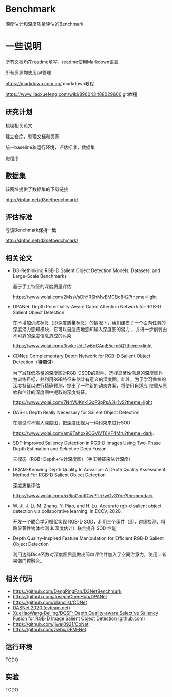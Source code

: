 # Benchmark
深度估计和深度质量评估的Benchmark

# 一些说明
所有文档均在readme填写，readme使用Markdown语言

所有资源均使用git管理

https://markdown.com.cn/  markdown教程

https://www.liaoxuefeng.com/wiki/896043488029600 git教程

## 研究计划
梳理相关论文

建立仓库，整理文档和资源

统一baseline和运行环境，评估标准，数据集

跑程序

## 数据集
该网址提供了数据集的下载链接

http://dpfan.net/d3netbenchmark/
## 评估标准
与该Benchmark保持一致

http://dpfan.net/d3netbenchmark/
## 相关论文
- D3-Rethinking RGB-D Salient Object Detection:Models, Datasets, and Large-Scale Benchmarks

  基于手工特征的深度质量评估

  https://www.wolai.com/2MssVsDhYRShMwEMCBq842?theme=light

- DPANet: Depth Potentiality-Aware Gated Attention Network for RGB-D Salient Object Detection

  在不增加训练标签（即深度质量标签）的情况下，我们建模了一个面向任务的深度潜力感知模块，它可以自适应地感知输入深度图的潜力 ，并进一步削弱由不可靠的深度信息造成的污染

  https://www.wolai.com/3nvkcUdL1w6oCAmE5crn5Q?theme=light

- CDNet: Complementary Depth Network for RGB-D Salient Object Detection（**待商讨**）

  为了减轻低质量的深度图对RGB-DSOD的影响，选择显著性信息的深度图作为训练目标，并利用RGB特征来估计有意义的深度图。此外，为了学习鲁棒的深度特征以进行精确预测，提出了一种新的动态方案，将使用自适应   权重从原始和估计的深度图中提取的深度特征。

  https://www.wolai.com/7N4VUKnk1GcP3pPsA3H1vS?theme=light

- DAS-Is Depth Really Necessary for Salient Object Detection

  在测试时不输入深度图，把深度图视为一种约束来进行SOD
  
  https://www.wolai.com/am9Tahbx9CGViVT6KF4Mru?theme=dark.
  
- SDF-Improved Saliency Detection in RGB-D Images Using Two-Phase Depth Estimation and Selective Deep Fusion

  三模态（RGB+Depth+估计深度图）（手工特征来估计深度）
  
- DQAM-Knowing Depth Quality In Advance: A Depth Quality Assessment Method For RGB-D Salient Object Detection

  深度质量评估
  
  https://www.wolai.com/5x6joGnnKCwPTh7wGv3Yqe?theme=dark
  
- W. Ji, J. Li, M. Zhang, Y. Piao, and H. Lu. Accurate rgb-d salient object detection via collaborative learning. In ECCV, 2020.

  开发一个联合学习框架实现 RGB-D SOD，利用三个组件（即，边缘检测、粗略显著性物体检测
和深度估计）联合提升 SOD 性能

- Depth Quality-Inspired Feature Manipulation for Efficient RGB-D Salient Object Detection 
  
  利用边缘Dice系数对深度图质量做出简单评估并加入了空间注意力，使用二者来做门控融合。


## 相关代码
- https://github.com/DengPingFan/D3NetBenchmark
- https://github.com/JosephChenHub/DPANet
- https://github.com/blanclist/CDNet
- [DASNet 2020 (cvteam.net)](http://cvteam.net/projects/2020/DASNet/)
- [XueHaoWang-Beijing/DQSF: Depth Quality-aware Selective Saliency Fusion for RGB-D Image Salient Object Detection (github.com)](https://github.com/XueHaoWang-Beijing/DQSF)
- https://github.com/jiwei0921/CoNet
- https://github.com/zwbx/DFM-Net.
## 运行环境
TODO
## 实验
TODO
